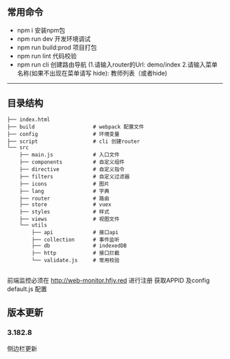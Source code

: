 ## 常用命令

* npm i 安装npm包
* npm run dev 开发环境调试
* npm run build:prod 项目打包
* npm run lint 代码校验
* npm run cli 创建路由导航  (1.请输入router的Url: demo/index  2.请输入菜单名称(如果不出现在菜单请写 hide):  教师列表（或者hide)


---------------------------------------

## 目录结构

```
├── index.html
├── build                   # webpack 配置文件
├── config                  # 环境变量
├── script                  # cli 创建router
└── src
    ├── main.js             # 入口文件
    ├── components          # 自定义组件
    ├── directive           # 自定义指令
    ├── filters             # 自定义过滤器
    ├── icons               # 图片
    ├── lang                # 字典
    ├── router              # 路由
    ├── store               # vuex
    ├── styles              # 样式
    ├── views               # 视图文件
    └── utils
        ├── api             # 接口api
        ├── collection      # 事件监听
        ├── db              # indexedDB
        ├── http            # 接口拦截
        └── validate.js     # 常用校验
```

##

前端监控必须在 http://web-monitor.hfjy.red 进行注册 获取APPID 及config default.js 配置


## 版本更新

### 3.182.8
  侧边栏更新
